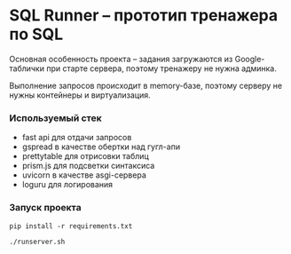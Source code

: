 # SQL Runner – прототип тренажера по SQL

Основная особенность проекта – задания загружаются из Google-таблички при старте сервера, поэтому тренажеру не нужна админка.

Выполнение запросов происходит в memory-базе, поэтому серверу не нужны контейнеры и виртуализация.

### Используемый стек

- fast api для отдачи запросов
- gspread в качестве обертки над гугл-апи
- prettytable для отрисовки таблиц
- prism.js для подсветки синтаксиса
- uvicorn в качестве asgi-сервера
- loguru для логирования

### Запуск проекта

```pip install -r requirements.txt```

```./runserver.sh```
